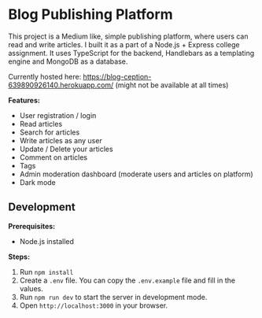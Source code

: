 # Blog Publishing Platform

This project is a Medium like, simple publishing platform, where users can read and write articles.
I built it as a part of a Node.js + Express college assignment. It uses TypeScript for the backend, 
Handlebars as a templating engine and MongoDB as a database.

Currently hosted here: https://blog-ception-639890926140.herokuapp.com/ (might not be available at all times)

**Features:**
- User registration / login
- Read articles
- Search for articles
- Write articles as any user
- Update / Delete your articles
- Comment on articles
- Tags
- Admin moderation dashboard (moderate users and articles on platform)
- Dark mode

## Development

**Prerequisites:**
- Node.js installed

**Steps:**
1. Run `npm install`
2. Create a `.env` file. You can copy the `.env.example` file and fill in the values.
3. Run `npm run dev` to start the server in development mode.
4. Open `http://localhost:3000` in your browser.